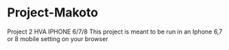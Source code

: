 # Project-Makoto
Project 2 HVA IPHONE 6/7/8
This project is meant to be run in an Iphone 6,7 or 8 mobile setting on your browser
